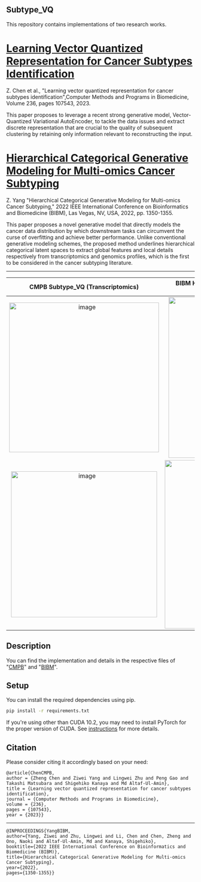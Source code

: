 ## Subtype_VQ

This repository contains implementations of two research works.


# [Learning Vector Quantized Representation for Cancer Subtypes Identification](https://www.sciencedirect.com/science/article/abs/pii/S0169260723002080)

Z. Chen et al., "Learning vector quantized representation for cancer subtypes identification",Computer Methods and Programs in Biomedicine,
Volume 236, pages 107543, 2023.

This paper proposes to leverage a recent strong generative model, Vector-Quantized Variational AutoEncoder, to tackle the data issues and extract discrete representation that are crucial to the quality of subsequent clustering by retaining only information relevant to reconstructing the input.

# [Hierarchical Categorical Generative Modeling for Multi-omics Cancer Subtyping](https://ieeexplore.ieee.org/document/9994928)

Z. Yang "Hierarchical Categorical Generative Modeling for Multi-omics Cancer Subtyping," 2022 IEEE International Conference on Bioinformatics and Biomedicine (BIBM), Las Vegas, NV, USA, 2022, pp. 1350-1355.

This paper proposes a novel generative model that directly models the cancer data distribution by which downstream tasks can circumvent the curse of overfitting and achieve better performance. Unlike conventional generative modeling schemes, the proposed method underlines hierarchical categorical latent spaces to extract global features and local details respectively from transcriptomics and genomics profiles, which is the first to be considered in the cancer subtyping literature. 

---------------------------------------------------------------------------------------------------------------------


CMPB Subtype_VQ (Transcriptomics)            |  BIBM Hierarchical Subtype_VQ (Transcriptomics + Genomics)
:-------------------------:|:-------------------------:
<img width="400" alt="image" src="https://github.com/chenzRG/Subtype_VQ/assets/125750017/dc751853-441b-4e50-9feb-c02f59471e97">  | <img width="430" alt="image" src="https://github.com/chenzRG/Subtype_VQ/assets/125750017/e2f4fc41-9dc1-4af8-8947-ec012b8e805e">
<img width="390" alt="image" src="https://github.com/chenzRG/Subtype_VQ/assets/125750017/1e7cf60a-175f-4b5d-8654-5a57d29c8812">  | <img width="450" alt="image" src="https://github.com/chenzRG/Subtype_VQ/assets/125750017/3c980690-d3be-4d1e-a560-e69813bff93b">

## Description

You can find the implementation and details in the respective files of "[CMPB](https://github.com/chenzRG/Subtype_VQ/tree/main/CMPB)" and "[BIBM](https://github.com/chenzRG/Subtype_VQ/tree/main/BIBM22)".


## Setup

You can install the required dependencies using pip.

```bash
pip install -r requirements.txt
```

If you're using other than CUDA 10.2, you may need to install PyTorch for the proper version of CUDA. See [instructions](https://pytorch.org/get-started/locally/) for more details.



## Citation
Please consider citing it accordingly based on your need:

    @article{ChenCMPB,
    author = {Zheng Chen and Ziwei Yang and Lingwei Zhu and Peng Gao and Takashi Matsubara and Shigehiko Kanaya and Md Altaf-Ul-Amin},
    title = {Learning vector quantized representation for cancer subtypes identification},
    journal = {Computer Methods and Programs in Biomedicine},
    volume = {236},
    pages = {107543},
    year = {2023}}

---

    @INPROCEEDINGS{YangBIBM,
    author={Yang, Ziwei and Zhu, Lingwei and Li, Chen and Chen, Zheng and Ono, Naoki and Altaf-Ul-Amin, Md and Kanaya, Shigehiko},
    booktitle={2022 IEEE International Conference on Bioinformatics and Biomedicine (BIBM)}, 
    title={Hierarchical Categorical Generative Modeling for Multi-omics Cancer Subtyping}, 
    year={2022},
    pages={1350-1355}}







